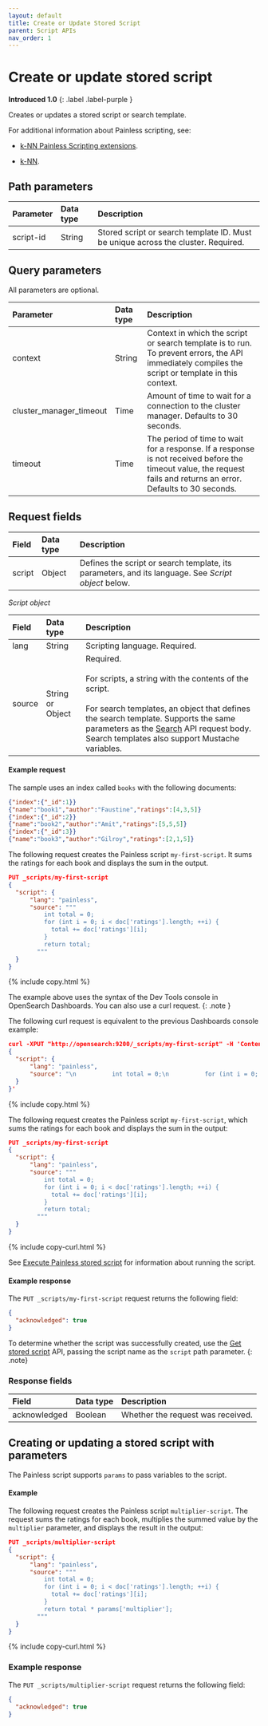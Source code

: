 ```yaml
---
layout: default
title: Create or Update Stored Script
parent: Script APIs
nav_order: 1
---
```


# Create or update stored script

**Introduced 1.0**
{: .label .label-purple }

Creates or updates a stored script or search template.

For additional information about Painless scripting, see:

- [k-NN Painless Scripting extensions]({{site.url}}{{site.baseurl}}/search-plugins/knn/painless-functions/).

- [k-NN]({{site.url}}{{site.baseurl}}/search-plugins/knn/index/).

## Path parameters

| Parameter | Data type | Description                                                                       |
| :-------- | :-------- | :-------------------------------------------------------------------------------- |
| script-id | String    | Stored script or search template ID. Must be unique across the cluster. Required. |

## Query parameters

All parameters are optional.

| Parameter               | Data type | Description                                                                                                                                                        |
| :---------------------- | :-------- | :----------------------------------------------------------------------------------------------------------------------------------------------------------------- |
| context                 | String    | Context in which the script or search template is to run. To prevent errors, the API immediately compiles the script or template in this context.                  |
| cluster_manager_timeout | Time      | Amount of time to wait for a connection to the cluster manager. Defaults to 30 seconds.                                                                            |
| timeout                 | Time      | The period of time to wait for a response. If a response is not received before the timeout value, the request fails and returns an error. Defaults to 30 seconds. |

## Request fields

| Field  | Data type | Description                                                                                         |
| :----- | :-------- | :-------------------------------------------------------------------------------------------------- |
| script | Object    | Defines the script or search template, its parameters, and its language. See _Script object_ below. |

_Script object_

| Field  | Data type        | Description                                                                                                                                                                                                                                                                                                                        |
| :----- | :--------------- | :--------------------------------------------------------------------------------------------------------------------------------------------------------------------------------------------------------------------------------------------------------------------------------------------------------------------------------- |
| lang   | String           | Scripting language. Required.                                                                                                                                                                                                                                                                                                      |
| source | String or Object | Required. <br /> <br /> For scripts, a string with the contents of the script. <br /> <br /> For search templates, an object that defines the search template. Supports the same parameters as the [Search]({{site.url}}{{site.baseurl}}/api-reference/search) API request body. Search templates also support Mustache variables. |

#### Example request

The sample uses an index called `books` with the following documents:

```json
{"index":{"_id":1}}
{"name":"book1","author":"Faustine","ratings":[4,3,5]}
{"index":{"_id":2}}
{"name":"book2","author":"Amit","ratings":[5,5,5]}
{"index":{"_id":3}}
{"name":"book3","author":"Gilroy","ratings":[2,1,5]}
```

The following request creates the Painless script `my-first-script`. It sums the ratings for each book and displays the sum in the output.

```json
PUT _scripts/my-first-script
{
  "script": {
      "lang": "painless",
      "source": """
          int total = 0;
          for (int i = 0; i < doc['ratings'].length; ++i) {
            total += doc['ratings'][i];
          }
          return total;
        """
  }
}
```

{% include copy.html %}

The example above uses the syntax of the Dev Tools console in OpenSearch Dashboards. You can also use a curl request.
{: .note }

The following curl request is equivalent to the previous Dashboards console example:

```json
curl -XPUT "http://opensearch:9200/_scripts/my-first-script" -H 'Content-Type: application/json' -d'
{
  "script": {
      "lang": "painless",
      "source": "\n          int total = 0;\n          for (int i = 0; i < doc['\''ratings'\''].length; ++i) {\n            total += doc['\''ratings'\''][i];\n          }\n          return total;\n        "
  }
}'
```

{% include copy.html %}

The following request creates the Painless script `my-first-script`, which sums the ratings for each book and displays the sum in the output:

```json
PUT _scripts/my-first-script
{
  "script": {
      "lang": "painless",
      "source": """
          int total = 0;
          for (int i = 0; i < doc['ratings'].length; ++i) {
            total += doc['ratings'][i];
          }
          return total;
        """
  }
}
```

{% include copy-curl.html %}

See [Execute Painless stored script]({{site.url}}{{site.baseurl}}/api-reference/script-apis/exec-stored-script/) for information about running the script.

#### Example response

The `PUT _scripts/my-first-script` request returns the following field:

```json
{
  "acknowledged": true
}
```

To determine whether the script was successfully created, use the [Get stored script]({{site.url}}{{site.baseurl}}/api-reference/script-apis/get-stored-script/) API, passing the script name as the `script` path parameter.
{: .note}

### Response fields

| Field        | Data type | Description                       |
| :----------- | :-------- | :-------------------------------- |
| acknowledged | Boolean   | Whether the request was received. |

## Creating or updating a stored script with parameters

The Painless script supports `params` to pass variables to the script.

#### Example

The following request creates the Painless script `multiplier-script`. The request sums the ratings for each book, multiplies the summed value by the `multiplier` parameter, and displays the result in the output:

```json
PUT _scripts/multiplier-script
{
  "script": {
      "lang": "painless",
      "source": """
          int total = 0;
          for (int i = 0; i < doc['ratings'].length; ++i) {
            total += doc['ratings'][i];
          }
          return total * params['multiplier'];
        """
  }
}
```

{% include copy-curl.html %}

### Example response

The `PUT _scripts/multiplier-script` request returns the following field:

```json
{
  "acknowledged": true
}
```
